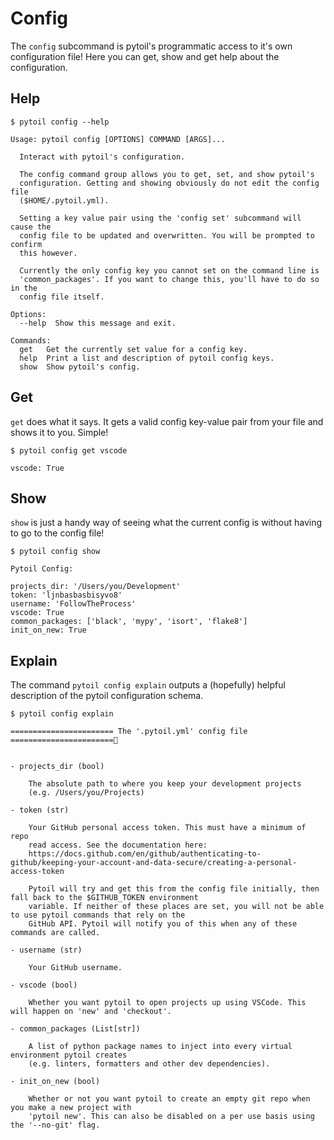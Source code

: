 # Config

The `config` subcommand is pytoil's programmatic access to it's own configuration file! Here you can get, show and get help about the configuration.

## Help

<div class="termy">

```console
$ pytoil config --help

Usage: pytoil config [OPTIONS] COMMAND [ARGS]...

  Interact with pytoil's configuration.

  The config command group allows you to get, set, and show pytoil's
  configuration. Getting and showing obviously do not edit the config file
  ($HOME/.pytoil.yml).

  Setting a key value pair using the 'config set' subcommand will cause the
  config file to be updated and overwritten. You will be prompted to confirm
  this however.

  Currently the only config key you cannot set on the command line is
  'common_packages'. If you want to change this, you'll have to do so in the
  config file itself.

Options:
  --help  Show this message and exit.

Commands:
  get   Get the currently set value for a config key.
  help  Print a list and description of pytoil config keys.
  show  Show pytoil's config.

```

</div>

## Get

`get` does what it says. It gets a valid config key-value pair from your file and shows it to you. Simple!

<div class="termy">

```console
$ pytoil config get vscode

vscode: True

```

</div>

## Show

`show` is just a handy way of seeing what the current config is without having to go to the config file!

<div class="termy">

```console
$ pytoil config show

Pytoil Config:

projects_dir: '/Users/you/Development'
token: 'ljnbasbasbisyvo8'
username: 'FollowTheProcess'
vscode: True
common_packages: ['black', 'mypy', 'isort', 'flake8']
init_on_new: True

```

</div>

## Explain

The command `pytoil config explain` outputs a (hopefully) helpful description of the pytoil configuration schema.

<div class="termy">

```console
$ pytoil config explain

======================= The '.pytoil.yml' config file =======================


- projects_dir (bool)

    The absolute path to where you keep your development projects
    (e.g. /Users/you/Projects)

- token (str)

    Your GitHub personal access token. This must have a minimum of repo
    read access. See the documentation here:
    https://docs.github.com/en/github/authenticating-to-github/keeping-your-account-and-data-secure/creating-a-personal-access-token

    Pytoil will try and get this from the config file initially, then fall back to the $GITHUB_TOKEN environment
    variable. If neither of these places are set, you will not be able to use pytoil commands that rely on the
    GitHub API. Pytoil will notify you of this when any of these commands are called.

- username (str)

    Your GitHub username.

- vscode (bool)

    Whether you want pytoil to open projects up using VSCode. This will happen on 'new' and 'checkout'.

- common_packages (List[str])

    A list of python package names to inject into every virtual environment pytoil creates
    (e.g. linters, formatters and other dev dependencies).

- init_on_new (bool)

    Whether or not you want pytoil to create an empty git repo when you make a new project with
    'pytoil new'. This can also be disabled on a per use basis using the '--no-git' flag.

```

</div>

[pydantic]: https://pydantic-docs.helpmanual.io
